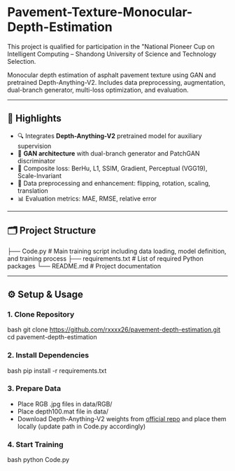 # Pavement-Texture-Monocular-Depth-Estimation

This project is qualified for participation in the "National Pioneer Cup on Intelligent Computing – Shandong University of Science and Technology Selection.

Monocular depth estimation of asphalt pavement texture using GAN and pretrained Depth-Anything-V2. Includes data preprocessing, augmentation, dual-branch generator, multi-loss optimization, and evaluation.

---

## 📌 Highlights

- 🔍 Integrates **Depth-Anything-V2** pretrained model for auxiliary supervision
- 🧠 **GAN architecture** with dual-branch generator and PatchGAN discriminator
- 🧪 Composite loss: BerHu, L1, SSIM, Gradient, Perceptual (VGG19), Scale-Invariant
- 🧰 Data preprocessing and enhancement: flipping, rotation, scaling, translation
- 📊 Evaluation metrics: MAE, RMSE, relative error

---

## 🗂️ Project Structure

├── Code.py                   # Main training script including data loading, model definition, and training process
├── requirements.txt          # List of required Python packages
└── README.md                 # Project documentation


---

## ⚙️ Setup & Usage

### 1. Clone Repository
bash
git clone https://github.com/rxxxx26/pavement-depth-estimation.git
cd pavement-depth-estimation


### 2. Install Dependencies
bash
pip install -r requirements.txt


### 3. Prepare Data
- Place RGB .jpg files in data/RGB/
- Place depth100.mat file in data/
- Download Depth-Anything-V2 weights from [official repo](https://github.com/DepthAnything/Depth-Anything-V2) and place them locally (update path in Code.py accordingly)

### 4. Start Training
bash
python Code.py
